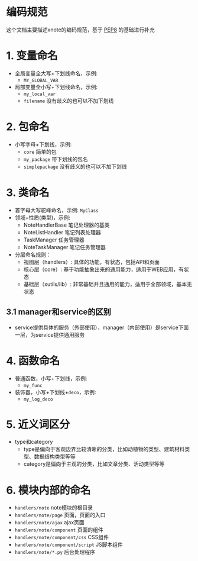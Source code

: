 # 编码规范

这个文档主要描述xnote的编码规范，基于 [PEP8](https://www.python.org/dev/peps/pep-0008/) 的基础进行补充

# 1. 变量命名

- 全局变量全大写+下划线命名，示例:
    - `MY_GLOBAL_VAR`
- 局部变量全小写+下划线命名，示例:
    - `my_local_var`
    - `filename` 没有歧义的也可以不加下划线

# 2. 包命名
- 小写字母+下划线，示例: 
    - `core` 简单的包
    - `my_package` 带下划线的包名
    - `simplepackage` 没有歧义的也可以不加下划线


# 3. 类命名

- 首字母大写驼峰命名，示例: `MyClass`
- 领域+性质(类型)，示例:
    - NoteHandlerBase 笔记处理器的基类
    - NoteListHandler 笔记列表处理器
    - TaskManager 任务管理器
    - NoteTaskManager 笔记任务管理器
- 分层命名规则：
    - 视图层（handlers）: 具体的功能，有状态，包括API和页面
    - 核心层（core）: 基于功能抽象出来的通用能力，适用于WEB应用，有状态
    - 基础层（xutils/lib）: 非常基础并且通用的能力，适用于全部领域，基本无状态

## 3.1 manager和service的区别

- service提供具体的服务（外部使用），manager（内部使用）是service下面一层，为service提供通用服务

# 4. 函数命名

- 普通函数，小写+下划线，示例: 
    - `my_func`
- 装饰器，小写+下划线+`deco`，示例: 
    - `my_log_deco`

# 5. 近义词区分

- type和category
    - type是偏向于客观边界比较清晰的分类，比如动植物的类型、建筑材料类型、数据结构类型等等
    - category是偏向于主观的分类，比如文章分类、活动类型等等

# 6. 模块内部的命名

- `handlers/note` note模块的根目录
- `handlers/note/page` 页面，页面的入口
- `handlers/note/ajax` ajax页面
- `handlers/note/component` 页面的组件
- `handlers/note/component/css` CSS组件
- `handlers/note/component/script` JS脚本组件
- `handlers/note/*.py` 后台处理程序

